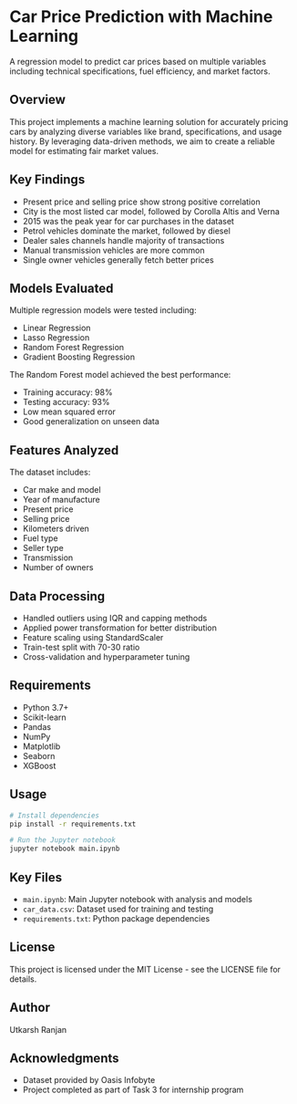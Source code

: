 # Car Price Prediction with Machine Learning

A regression model to predict car prices based on multiple variables including technical specifications, fuel efficiency, and market factors.

## Overview

This project implements a machine learning solution for accurately pricing cars by analyzing diverse variables like brand, specifications, and usage history. By leveraging data-driven methods, we aim to create a reliable model for estimating fair market values.

## Key Findings

- Present price and selling price show strong positive correlation
- City is the most listed car model, followed by Corolla Altis and Verna
- 2015 was the peak year for car purchases in the dataset
- Petrol vehicles dominate the market, followed by diesel
- Dealer sales channels handle majority of transactions 
- Manual transmission vehicles are more common
- Single owner vehicles generally fetch better prices

## Models Evaluated

Multiple regression models were tested including:
- Linear Regression
- Lasso Regression
- Random Forest Regression 
- Gradient Boosting Regression

The Random Forest model achieved the best performance:
- Training accuracy: 98%
- Testing accuracy: 93%
- Low mean squared error
- Good generalization on unseen data

## Features Analyzed

The dataset includes:
- Car make and model
- Year of manufacture
- Present price
- Selling price 
- Kilometers driven
- Fuel type
- Seller type
- Transmission
- Number of owners

## Data Processing

- Handled outliers using IQR and capping methods
- Applied power transformation for better distribution
- Feature scaling using StandardScaler
- Train-test split with 70-30 ratio
- Cross-validation and hyperparameter tuning

## Requirements

- Python 3.7+
- Scikit-learn
- Pandas 
- NumPy
- Matplotlib
- Seaborn
- XGBoost

## Usage

```bash
# Install dependencies
pip install -r requirements.txt

# Run the Jupyter notebook
jupyter notebook main.ipynb
```

## Key Files

- `main.ipynb`: Main Jupyter notebook with analysis and models
- `car_data.csv`: Dataset used for training and testing
- `requirements.txt`: Python package dependencies

## License

This project is licensed under the MIT License - see the LICENSE file for details.

## Author

Utkarsh Ranjan

## Acknowledgments

- Dataset provided by Oasis Infobyte
- Project completed as part of Task 3 for internship program